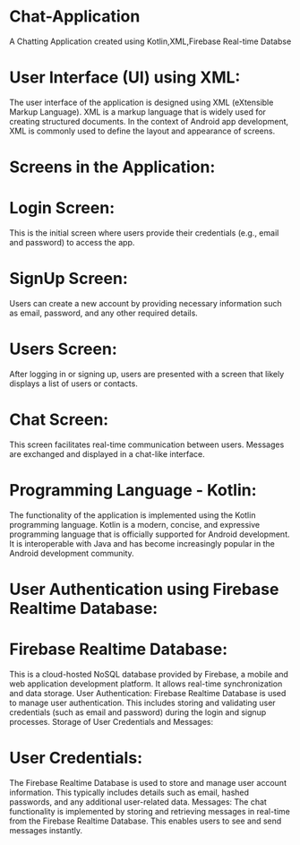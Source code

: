 # Chat-Application
A Chatting Application created using Kotlin,XML,Firebase Real-time Databse 

# User Interface (UI) using XML:
The user interface of the application is designed using XML (eXtensible Markup Language). XML is a markup language that is widely used for creating structured documents. In the context of Android app development, XML is commonly used to define the layout and appearance of screens.

# Screens in the Application:

# Login Screen: 
This is the initial screen where users provide their credentials (e.g., email and password) to access the app.
# SignUp Screen: 
Users can create a new account by providing necessary information such as email, password, and any other required details.
# Users Screen:
After logging in or signing up, users are presented with a screen that likely displays a list of users or contacts.
# Chat Screen:
This screen facilitates real-time communication between users. Messages are exchanged and displayed in a chat-like interface.
# Programming Language - Kotlin:
The functionality of the application is implemented using the Kotlin programming language. Kotlin is a modern, concise, and expressive programming language that is officially supported for Android development. It is interoperable with Java and has become increasingly popular in the Android development community.

# User Authentication using Firebase Realtime Database:

# Firebase Realtime Database: 
This is a cloud-hosted NoSQL database provided by Firebase, a mobile and web application development platform. It allows real-time synchronization and data storage.
User Authentication: Firebase Realtime Database is used to manage user authentication. This includes storing and validating user credentials (such as email and password) during the login and signup processes.
Storage of User Credentials and Messages:

# User Credentials:
The Firebase Realtime Database is used to store and manage user account information. This typically includes details such as email, hashed passwords, and any additional user-related data.
Messages: The chat functionality is implemented by storing and retrieving messages in real-time from the Firebase Realtime Database. This enables users to see and send messages instantly.

